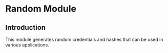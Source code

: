 # Random Module

## Introduction

This module generates random credentials and hashes that can be used in various applications.
